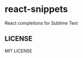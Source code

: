 react-snippets
===================

React completions for Sublime Text


LICENSE
-------

MIT LICENSE
